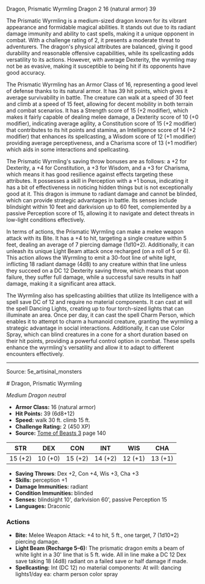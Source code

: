 <MonsterName/>Dragon, Prismatic Wyrmling</MonsterName>
<CreatureType/>Dragon</CreatureType>
<CR/>2</CR>
<AC/>16 (natural armor)</AC>
<HP/>39</HP>
<summary>The Prismatic Wyrmling is a medium-sized dragon known for its vibrant appearance and formidable magical abilities. It stands out due to its radiant damage immunity and ability to cast spells, making it a unique opponent in combat. With a challenge rating of 2, it presents a moderate threat to adventurers. The dragon's physical attributes are balanced, giving it good durability and reasonable offensive capabilities, while its spellcasting adds versatility to its actions. However, with average Dexterity, the wyrmling may not be as evasive, making it susceptible to being hit if its opponents have good accuracy.</summary>

<detail>

The Prismatic Wyrmling has an Armor Class of 16, representing a good level of defense thanks to its natural armor. It has 39 hit points, which gives it average survivability in battle. The creature can walk at a speed of 30 feet and climb at a speed of 15 feet, allowing for decent mobility in both terrain and combat scenarios. It has a Strength score of 15 (+2 modifier), which makes it fairly capable of dealing melee damage, a Dexterity score of 10 (+0 modifier), indicating average agility, a Constitution score of 15 (+2 modifier) that contributes to its hit points and stamina, an Intelligence score of 14 (+2 modifier) that enhances its spellcasting, a Wisdom score of 12 (+1 modifier) providing average perceptiveness, and a Charisma score of 13 (+1 modifier) which aids in some interactions and spellcasting.

The Prismatic Wyrmling's saving throw bonuses are as follows: a +2 for Dexterity, a +4 for Constitution, a +3 for Wisdom, and a +3 for Charisma, which means it has good resilience against effects targeting these attributes. It possesses a skill in Perception with a +1 bonus, indicating it has a bit of effectiveness in noticing hidden things but is not exceptionally good at it. This dragon is immune to radiant damage and cannot be blinded, which can provide strategic advantages in battle. Its senses include blindsight within 10 feet and darkvision up to 60 feet, complemented by a passive Perception score of 15, allowing it to navigate and detect threats in low-light conditions effectively.

In terms of actions, the Prismatic Wyrmling can make a melee weapon attack with its Bite. It has a +4 to hit, targeting a single creature within 5 feet, dealing an average of 7 piercing damage (1d10+2). Additionally, it can unleash its unique Light Beam attack once recharged (on a roll of 5 or 6). This action allows the Wyrmling to emit a 30-foot line of white light, inflicting 18 radiant damage (4d8) to any creature within that line unless they succeed on a DC 12 Dexterity saving throw, which means that upon failure, they suffer full damage, while a successful save results in half damage, making it a significant area attack.

The Wyrmling also has spellcasting abilities that utilize its Intelligence with a spell save DC of 12 and require no material components. It can cast at will the spell Dancing Lights, creating up to four torch-sized lights that can illuminate an area. Once per day, it can cast the spell Charm Person, which enables it to attempt to charm a humanoid creature, granting the wyrmling a strategic advantage in social interactions. Additionally, it can use Color Spray, which can blind creatures in a cone for a short duration based on their hit points, providing a powerful control option in combat. These spells enhance the wyrmling's versatility and allow it to adapt to different encounters effectively.</detail>



---

Source: 5e_artisinal_monsters

<statblock>
# Dragon, Prismatic Wyrmling

*Medium* *Dragon* *neutral*

- **Armor Class:** 16 (natural armor)
- **Hit Points:** 39 (6d8+12)
- **Speed:** walk 30 ft. climb 15 ft.
- **Challenge Rating:** 2 (450 XP)
- **Source:** [Tome of Beasts 3](https://koboldpress.com/kpstore/product/tome-of-beasts-3-for-5th-edition/) page 140

| STR | DEX | CON | INT | WIS | CHA |
| --- | --- | --- | --- | --- | --- |
| 15 (+2) | 10 (+0) | 15 (+2) | 14 (+2) | 12 (+1) | 13 (+1) |

- **Saving Throws**: Dex +2, Con +4, Wis +3, Cha +3
- **Skills:** perception +1
- **Damage Immunities:** radiant
- **Condition Immunities:** blinded
- **Senses:** blindsight 10', darkvision 60', passive Perception 15
- **Languages:** Draconic

### Actions

- **Bite:** Melee Weapon Attack: +4 to hit, 5 ft., one target, 7 (1d10+2) piercing damage.
- **Light Beam (Recharge 5–6):** The prismatic dragon emits a beam of white light in a 30' line that is 5 ft. wide. All in line make a DC 12 Dex save taking 18 (4d8) radiant on a failed save or half damage if made.
- **Spellcasting:** Int (DC 12) no material components: At will: dancing lights1/day ea: charm person color spray


</statblock>


